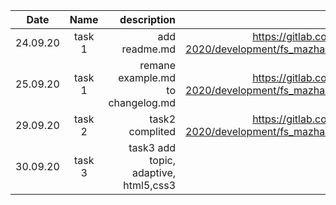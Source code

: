 | Date       | Name           | description      |  link|
| ------------- |:-------------:| --------------:|-------:|
| 24.09.20     | task 1         | add readme.md  |    https://gitlab.com/nc-samara-frontend-course-2020/development/fs_mazharov_alexandr/-/merge_requests/1    |
| 25.09.20     | task 1         | remane example.md to changelog.md|  https://gitlab.com/nc-samara-frontend-course-2020/development/fs_mazharov_alexandr/-/merge_requests/1     |
| 29.09.20     | task 2        | task2 complited |  https://gitlab.com/nc-samara-frontend-course-2020/development/fs_mazharov_alexandr/-/merge_requests/2     |
| 30.09.20     | task 3        | task3 add topic, adaptive, html5,css3 |     |

